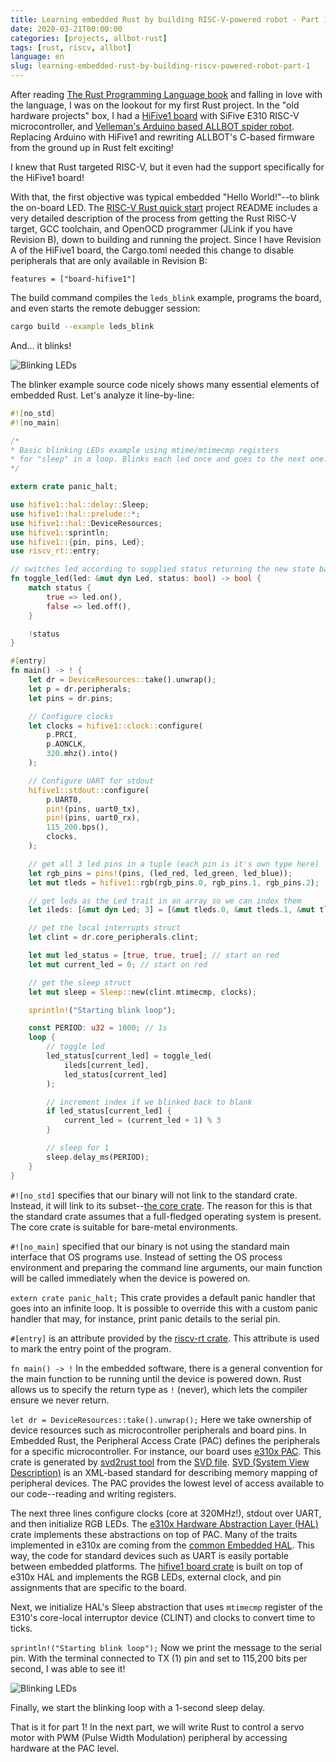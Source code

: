 ```yaml
---
title: Learning embedded Rust by building RISC-V-powered robot - Part 1
date: 2020-03-21T00:00:00
categories: [projects, allbot-rust]
tags: [rust, riscv, allbot]
language: en
slug: learning-embedded-rust-by-building-riscv-powered-robot-part-1
---
```


After reading [The Rust Programming Language book](https://www.amazon.com/Rust-Programming-Language-Covers-2018/dp/1718500440) and falling in love with the language, I was on the lookout for my first Rust project. In the "old hardware projects" box, I had a [HiFive1 board](https://www.sifive.com/boards/hifive1) with SiFive E310 RISC-V microcontroller, and [Velleman's Arduino based ALLBOT spider robot](https://www.vellemanstore.com/en/velleman-vr408-four-legged-allbot). Replacing Arduino with HiFive1 and rewriting ALLBOT's C-based firmware from the ground up in Rust felt exciting!

I knew that Rust targeted RISC-V, but it even had the support specifically for the HiFive1 board!

With that, the first objective was typical embedded "Hello World!"--to blink the on-board LED. The [RISC-V Rust quick start](https://github.com/riscv-rust/riscv-rust-quickstart) project README includes a very detailed description of the process from getting the Rust RISC-V target, GCC toolchain, and OpenOCD programmer (JLink if you have Revision B), down to building and running the project. Since I have Revision A of the HiFive1 board, the Cargo.toml needed this change to disable peripherals that are only available in Revision B:

```
features = ["board-hifive1"]
```

The build command compiles the `leds_blink` example, programs the board, and even starts the remote debugger session:

```bash
cargo build --example leds_blink
```

And... it blinks!

![Blinking LEDs](/media/2020/allbot_rust_part1/blinking-leds.gif)

The blinker example source code nicely shows many essential elements of embedded Rust. Let's analyze it line-by-line:

```rust
#![no_std]
#![no_main]

/*
* Basic blinking LEDs example using mtime/mtimecmp registers
* for "sleep" in a loop. Blinks each led once and goes to the next one.
*/

extern crate panic_halt;

use hifive1::hal::delay::Sleep;
use hifive1::hal::prelude::*;
use hifive1::hal::DeviceResources;
use hifive1::sprintln;
use hifive1::{pin, pins, Led};
use riscv_rt::entry;

// switches led according to supplied status returning the new state back
fn toggle_led(led: &mut dyn Led, status: bool) -> bool {
    match status {
        true => led.on(),
        false => led.off(),
    }

    !status
}

#[entry]
fn main() -> ! {
    let dr = DeviceResources::take().unwrap();
    let p = dr.peripherals;
    let pins = dr.pins;

    // Configure clocks
    let clocks = hifive1::clock::configure(
        p.PRCI,
        p.AONCLK,
        320.mhz().into()
    );

    // Configure UART for stdout
    hifive1::stdout::configure(
        p.UART0,
        pin!(pins, uart0_tx),
        pin!(pins, uart0_rx),
        115_200.bps(),
        clocks,
    );

    // get all 3 led pins in a tuple (each pin is it's own type here)
    let rgb_pins = pins!(pins, (led_red, led_green, led_blue));
    let mut tleds = hifive1::rgb(rgb_pins.0, rgb_pins.1, rgb_pins.2);

    // get leds as the Led trait in an array so we can index them
    let ileds: [&mut dyn Led; 3] = [&mut tleds.0, &mut tleds.1, &mut tleds.2];

    // get the local interrupts struct
    let clint = dr.core_peripherals.clint;

    let mut led_status = [true, true, true]; // start on red
    let mut current_led = 0; // start on red

    // get the sleep struct
    let mut sleep = Sleep::new(clint.mtimecmp, clocks);

    sprintln!("Starting blink loop");

    const PERIOD: u32 = 1000; // 1s
    loop {
        // toggle led
        led_status[current_led] = toggle_led(
            ileds[current_led],
            led_status[current_led]
        );

        // increment index if we blinked back to blank
        if led_status[current_led] {
            current_led = (current_led + 1) % 3
        }

        // sleep for 1
        sleep.delay_ms(PERIOD);
    }
}
```

`#![no_std]` specifies that our binary will not link to the standard crate. Instead, it will link to its subset--[the core crate](https://doc.rust-lang.org/core/). The reason for this is that the standard crate assumes that a full-fledged operating system is present. The core crate is suitable for bare-metal environments. 

`#![no_main]` specified that our binary is not using the standard main interface that OS programs use. Instead of setting the OS process environment and preparing the command line arguments, our main function will be called immediately when the device is powered on.

`extern crate panic_halt;` This crate provides a default panic handler that goes into an infinite loop. It is possible to override this with a custom panic handler that may, for instance, print panic details to the serial pin.

`#[entry]` is an attribute provided by the [riscv-rt crate](https://docs.rs/riscv-rt/). This attribute is used to mark the entry point of the program. 

`fn main() -> !` In the embedded software, there is a general convention for the main function to be running until the device is powered down. Rust allows us to specify the return type as `!` (never), which lets the compiler ensure we never return.

`let dr = DeviceResources::take().unwrap();` Here we take ownership of device resources such as microcontroller peripherals and board pins. In Embedded Rust, the Peripheral Access Crate (PAC) defines the peripherals for a specific microcontroller. For instance, our board uses [e310x PAC](https://docs.rs/e310x/). This crate is generated by [svd2rust tool](https://docs.rs/svd2rust/) from the [SVD file](https://github.com/riscv-rust/e310x/blob/master/e310x.svd). [SVD (System View Description)](http://www.keil.com/pack/doc/cmsis/svd/html/index.html) is an XML-based standard for describing memory mapping of peripheral devices. The PAC provides the lowest level of access available to our code--reading and writing registers.

The next three lines configure clocks (core at 320MHz!), stdout over UART, and then initialize RGB LEDs. The [e310x Hardware Abstraction Layer (HAL)](https://docs.rs/e310x-hal/) crate implements these abstractions on top of PAC. Many of the traits implemented in e310x are coming from the [common Embedded HAL](https://docs.rs/embedded-hal/). This way, the code for standard devices such as UART is easily portable between embedded platforms. The [hifive1 board crate](https://docs.rs/hifive1/) is built on top of e310x HAL and implements the RGB LEDs, external clock, and pin assignments that are specific to the board.

Next, we initialize HAL's Sleep abstraction that uses `mtimecmp` register of the E310's core-local interruptor device (CLINT) and clocks to convert time to ticks.

`sprintln!("Starting blink loop");` Now we print the message to the serial pin. With the terminal connected to TX (1) pin and set to 115,200 bits per second, I was able to see it!

![Blinking LEDs](/media/2020/allbot_rust_part1/sprintln.gif)

Finally, we start the blinking loop with a 1-second sleep delay.

That is it for part 1! In the next part, we will write Rust to control a servo motor with PWM (Pulse Width Modulation) peripheral by accessing hardware at the PAC level.